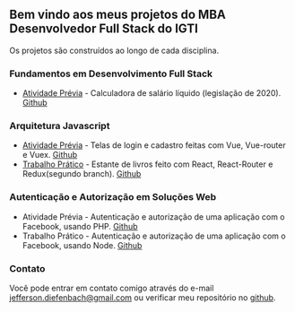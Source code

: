 ## Bem vindo aos meus projetos do MBA Desenvolvedor Full Stack do IGTI

Os projetos são construídos ao longo de cada disciplina.

### Fundamentos em Desenvolvimento Full Stack
- [Atividade Prévia](https://jdiefenbach83.github.io/MBA01-Atividade-Previa) - Calculadora de salário líquido (legislação de 2020). [Github](https://github.com/jdiefenbach83/MBA01-Atividade-Previa)

### Arquitetura Javascript
- [Atividade Prévia](https://jdiefenbach83.github.io/MBA05-Atividade-Previa) - Telas de login e cadastro feitas com Vue, Vue-router e Vuex. [Github](https://github.com/jdiefenbach83/MBA05-Atividade-Previa)
- [Trabalho Prático](https://jdiefenbach83.github.io/MBA05-Trabalho-Pratico) - Estante de livros feito com React, React-Router e Redux(segundo branch). [Github](https://github.com/jdiefenbach83/MBA05-Trabalho-Pratico)

### Autenticação e Autorização em Soluções Web
- Atividade Prévia - Autenticação e autorização de uma aplicação com o Facebook, usando PHP. [Github](https://github.com/jdiefenbach83/MBA06-Atividade-Previa)
- Trabalho Prático - Autenticação e autorização de uma aplicação com o Facebook, usando Node. [Github](https://github.com/jdiefenbach83/MBA06-Trabalho-Pratico)


### Contato

Você pode entrar em contato comigo através do e-mail [jefferson.diefenbach@gmail.com](mailto:jefferson.diefenbach@gmail.com) ou verificar meu repositório no [github](https://github.com/jdiefenbach83).
